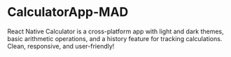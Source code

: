 # CalculatorApp-MAD
React Native Calculator is a cross-platform app with light and dark themes, basic arithmetic operations, and a history feature for tracking calculations. Clean, responsive, and user-friendly!

